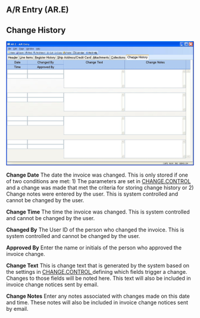 ##  A/R Entry (AR.E)

<PageHeader />

##  Change History

![](./AR-E-7.jpg)

**Change Date** The date the invoice was changed. This is only stored if one of two conditions are met: 1) The parameters are set in [ CHANGE.CONTROL ](../../../../ACE-OVERVIEW/ACE-ENTRY/CHANGE-CONTROL/README.md) and a change was made that met the criteria for storing change history or 2) Change notes were entered by the user. This is system controlled and cannot be changed by the user.   
  
**Change Time** The time the invoice was changed. This is system controlled
and cannot be changed by the user.  
  
**Changed By** The User ID of the person who changed the invoice. This is
system controlled and cannot be changed by the user.  
  
**Approved By** Enter the name or initials of the person who approved the
invoice change.  
  
**Change Text** This is change text that is generated by the system based on the settings in [ CHANGE.CONTROL ](../../../../ACE-OVERVIEW/ACE-ENTRY/CHANGE-CONTROL/README.md) defining which fields trigger a change. Changes to those fields will be noted here. This text will also be included in invoice change notices sent by email.   
  
**Change Notes** Enter any notes associated with changes made on this date and
time. These notes will also be included in invoice change notices sent by
email.  
  
  
<badge text= "Version 8.10.57" vertical="middle" />

<PageFooter />